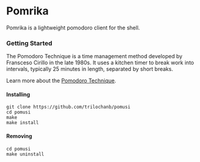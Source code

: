 # Pomrika

Pomrika is a lightweight pomodoro client for the shell.

### Getting Started

The Pomodoro Technique is a time management method developed by Fransceso Cirillo in the late 1980s. It uses a kitchen timer to break work into intervals, typically 25 minutes in length, separated by short breaks.

Learn more about the [Pomodoro Technique](https://en.wikipedia.org/wiki/Pomodoro_Technique).

#### Installing
```
git clone https://github.com/trilochanb/pomusi
cd pomusi
make
make install
```

#### Removing
```
cd pomusi
make uninstall
```
